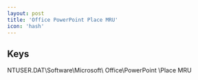 ```yaml
---
layout: post
title: 'Office PowerPoint Place MRU'
icon: 'hash'
---
```


## Keys

NTUSER.DAT\Software\Microsoft\ Office\PowerPoint \Place MRU

